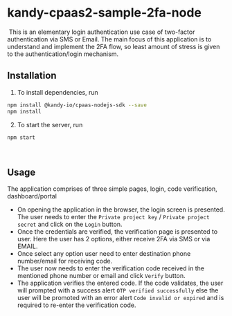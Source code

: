 # kandy-cpaas2-sample-2fa-node
​
This is an elementary login authentication use case of two-factor authentication via SMS or Email. The main focus of this application is to understand and implement the 2FA flow, so least amount of stress is given to the authentication/login mechanism.
​
## Installation
1. To install dependencies, run
```bash
npm install @kandy-io/cpaas-nodejs-sdk --save
npm install
```
2. To start the server, run
```bash
npm start
```
​
## Usage
The application comprises of three simple pages, login, code verification, dashboard/portal
- On opening the application in the browser, the login screen is presented. The user needs to enter the `Private project key` / `Private project secret` and click on the `Login` button.
- Once the credentials are verified, the verification page is presented to user. Here the user has 2 options, either receive 2FA via SMS or via EMAIL. 
- Once select any option user need to enter destination phone number/email for receiving code.
- The user now needs to enter the verification code received in the mentioned phone number or email and click `Verify` button.
- The application verifies the entered code. If the code validates, the user will prompted with a success alert `OTP verified successfully` else the user will be promoted with an error alert `Code invalid or expired` and is required to re-enter the verification code.
